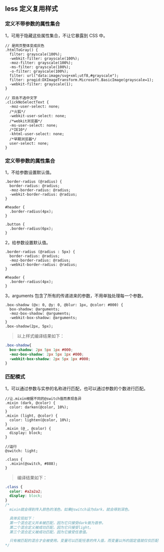 ## less 定义复用样式

### 定义不带参数的属性集合

1，可用于隐藏这些属性集合，不让它暴露到 CSS 中。

```less
// 是网页整体变成灰色
.htmlToGray() {
  filter: grayscale(100%);
  -webkit-filter: grayscale(100%);
  -moz-filter: grayscale(100%);
  -ms-filter: grayscale(100%);
  -o-filter: grayscale(100%);
  filter: url("data:image/svg+xml;utf8,#grayscale");
  filter: progid:DXImageTransform.Microsoft.BasicImage(grayscale=1);
  -webkit-filter: grayscale(1);
}

// 双击不选中文字
.clickNoSelectText {
  -moz-user-select: none;
  /*火狐*/
  -webkit-user-select: none;
  /*webkit浏览器*/
  -ms-user-select: none;
  /*IE10*/
  -khtml-user-select: none;
  /*早期浏览器*/
  user-select: none;
}
```

### 定义带参数的属性集合

1，不给参数设置默认值。

```less
.border-radius (@radius) {
  border-radius: @radius;
  -moz-border-radius: @radius;
  -webkit-border-radius: @radius;
}

#header {
  .border-radius(4px);
}

.button {
  .border-radius(6px);  
}
```

2，给参数设置默认值。

```less
.border-radius (@radius : 5px) {
  border-radius: @radius;
  -moz-border-radius: @radius;
  -webkit-border-radius: @radius;
}

#header {
  .border-radius(4px);
}
```

3，arguments 包含了所有的传递进来的参数，不用单独处理每一个参数。

```less
.box-shadow (@x: 0, @y: 0, @blur: 1px, @color: #000) {
  box-shadow: @arguments;
  -moz-box-shadow: @arguments;
  -webkit-box-shadow: @arguments;
}
.box-shadow(2px, 5px);
```

> 以上样式编译结果如下：

```css
.box-shadow{
  box-shadow: 2px 5px 1px #000;
  -moz-box-shadow: 2px 5px 1px #000;
  -webkit-box-shadow: 2px 5px 1px #000;
}
```

### 匹配模式

1，可以通过参数与实参的名称进行匹配，也可以通过参数的个数进行匹配。

```less
//让.mixin根据不同的@switch值而表现各异
.mixin (dark, @color) {
  color: darken(@color, 10%);
}
.mixin (light, @color) {
  color: lighten(@color, 10%);
}
.mixin (@_, @color) {
  display: block;
}

//运行
@switch: light;

.class {
  .mixin(@switch, #888);
}
```

> 编译结果如下：

```css
.class {
  color: #a2a2a2;
  display: block;
}
/*
  mixin就会得到传入颜色的浅色。如果@switch设为dark，就会得到深色。

  具体实现如下：
  第一个混合定义并未被匹配，因为它只接受dark做为首参。
  第二个混合定义被成功匹配，因为它只接受light。
  第三个混合定义被成功匹配，因为它接受任意值。

  只有被匹配的混合才会被使用。变量可以匹配任意的传入值，而变量以外的固定值就仅仅匹配与其相等的。
*/
```